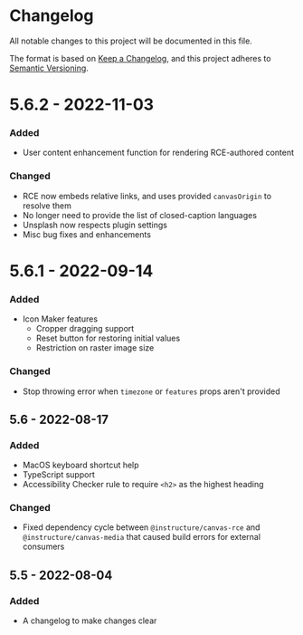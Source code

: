 # Changelog
All notable changes to this project will be documented in this file.

The format is based on [Keep a Changelog](https://keepachangelog.com/en/1.0.0/),
and this project adheres to [Semantic Versioning](https://semver.org/spec/v2.0.0.html).

# 5.6.2 - 2022-11-03

### Added
- User content enhancement function for rendering RCE-authored content

### Changed
- RCE now embeds relative links, and uses provided `canvasOrigin` to resolve them
- No longer need to provide the list of closed-caption languages
- Unsplash now respects plugin settings
- Misc bug fixes and enhancements

# 5.6.1 - 2022-09-14

### Added
- Icon Maker features
  - Cropper dragging support
  - Reset button for restoring initial values
  - Restriction on raster image size

### Changed
- Stop throwing error when `timezone` or `features` props aren't provided

## 5.6 - 2022-08-17

### Added
- MacOS keyboard shortcut help
- TypeScript support
- Accessibility Checker rule to require `<h2>` as the highest heading

### Changed
- Fixed dependency cycle between `@instructure/canvas-rce` and
  `@instructure/canvas-media` that caused build errors for external consumers

## 5.5 - 2022-08-04
### Added
- A changelog to make changes clear
